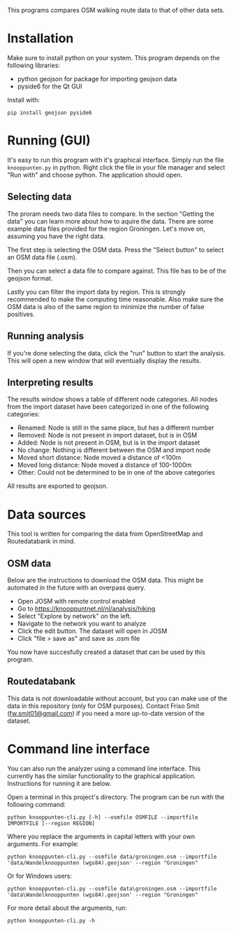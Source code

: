 This programs compares OSM walking route data to that of other data sets.


# Installation

Make sure to install python on your system. This program depends on the
following libraries:

- python geojson for package for importing geojson data
- pyside6 for the Qt GUI

Install with:
	
	pip install geojson pyside6

# Running (GUI)

It's easy to run this program with it's graphical interface. Simply run the
file `knooppunten.py` in python. Right click the file in your file manager and
select "Run with" and choose python. The application should open.

## Selecting data

The proram needs two data files to compare. In the section "Getting the data"
you can learn more about how to aquire the data. There are
some example data files provided for the region Groningen.
Let's move on, assuming you have the right data.

The first step is selecting the OSM data. Press the "Select button" to select
an OSM data file (.osm).

Then you can select a data file to compare against. This file has to be of the
geojson format.

Lastly you can filter the import data by region. This is strongly recommended
to make the computing time reasonable. Also make sure the OSM data is also of
the same region to minimize the number of false positives.

## Running analysis

If you're done selecting the data, click the "run" button to start the
analysis. This will open a new window that will eventually display the results.

## Interpreting results

The results window shows a table of different node categories. All nodes from
the import dataset have been categorized in one of the following categories:

- Renamed: Node is still in the same place, but has a different number
- Removed: Node is not present in import dataset, but is in OSM
- Added: Node is not present in OSM, but is in the import dataset
- No change: Nothing is different between the OSM and import node
- Moved short distance: Node moved a distance of <100m
- Moved long distance: Node moved a distance of 100-1000m
- Other: Could not be determined to be in one of the above categories

All results are exported to geojson.

# Data sources

This tool is written for comparing the data from OpenStreetMap and Routedatabank in mind.

## OSM data

Below are the instructions to download the OSM data. This might be automated in
the future with an overpass query.

- Open JOSM with remote control enabled
- Go to https://knooppuntnet.nl/nl/analysis/hiking
- Select "Explore by network" on the left.
- Navigate to the network you want to analyze
- Click the edit button. The dataset will open in JOSM
- Click "file > save as" and save as .osm file

You now have succesfully created a dataset that can be used by this program.

## Routedatabank

This data is not downloadable without account, but you can make use of the data
in this repository (only for OSM purposes).
Contact Friso Smit (fw.smit01@gmail.com) if you need a more up-to-date version of the dataset.

# Command line interface

You can also run the analyzer using a command line interface. This currently has
the similar functionality to the graphical application. Instructions for running
it are below.

Open a terminal in this project's directory. The program can be run
with the following command:

	python knooppunten-cli.py [-h] --osmfile OSMFILE --importfile IMPORTFILE [--region REGION]

Where you replace the arguments in capital letters with your own arguments. For example:

	python knooppunten-cli.py --osmfile data/groningen.osm --importfile 'data/Wandelknooppunten (wgs84).geojson' --region "Groningen"

Or for Windows users:

	python knooppunten-cli.py --osmfile data\groningen.osm --importfile 'data\Wandelknooppunten (wgs84).geojson' --region "Groningen"


For more detail about the arguments, run:

	python knooppunten-cli.py -h
